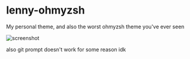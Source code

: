 # lenny-ohmyzsh

My personal theme, and also the worst ohmyzsh theme you've ever seen

![screenshot](https://cdn.discordapp.com/attachments/601875401714827292/818841765393858610/unknown.png)

also git prompt doesn't work for some reason idk
